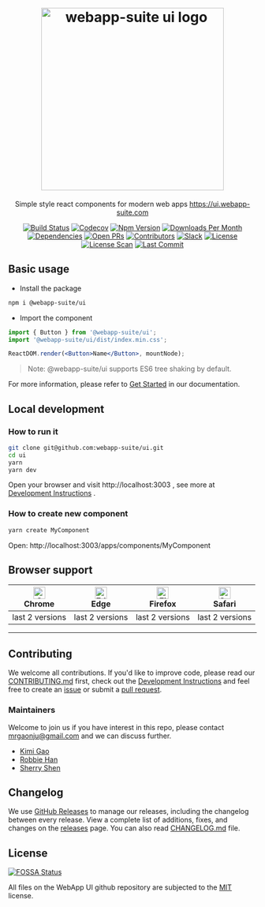 <h1 align="center">
    <br>
    <img width="370" src="https://user-images.githubusercontent.com/12554487/100519844-68254480-31d5-11eb-9834-f926818d1aad.png" alt="webapp-suite ui logo">
    <br>
</h1>

<p align="center">
  Simple style react components for modern web apps
    <a href="https://ui.webapp-suite.com">
      https://ui.webapp-suite.com
    </a>
</p>

<div align="center">

[![Build Status][travis-image]][travis-url]
[![Codecov][codecov-image]][codecov-url]
[![Npm Version][npm-version-image]][npm-version-url]
[![Downloads Per Month][npm-downloads-image]][npm-downloads-url]
[![Dependencies][dependencies-image]][dependencies-url]
[![Open PRs][open-prs-image]][open-prs-url]
[![Contributors][contributors-image]][contributors-url]
[![Slack][slack-image]][slack-url]
[![License][license-image]][license-url]
[![License Scan][license-scan-image]][license-scan-url]
[![Last Commit][last-commit-image]][last-commit-url]

</div>

## Basic usage

- Install the package

```bash
npm i @webapp-suite/ui
```

- Import the component

```jsx
import { Button } from '@webapp-suite/ui';
import '@webapp-suite/ui/dist/index.min.css';

ReactDOM.render(<Button>Name</Button>, mountNode);
```

> Note: @webapp-suite/ui supports ES6 tree shaking by default.

For more information, please refer to [Get Started](https://ui.muwenzi.com/apps/start/usage) in our documentation.

## Local development

### How to run it

```bash
git clone git@github.com:webapp-suite/ui.git
cd ui
yarn
yarn dev
```

Open your browser and visit http://localhost:3003 , see more at [Development Instructions][dev-instructions-url] .

### How to create new component

```bash
yarn create MyComponent
```

Open: http://localhost:3003/apps/components/MyComponent

## Browser support

 | [<img src="https://raw.githubusercontent.com/alrra/browser-logos/master/src/chrome/chrome_48x48.png" alt="Chrome" width="24px" height="24px" />](http://godban.github.io/browsers-support-badges/)</br>Chrome | [<img src="https://raw.githubusercontent.com/alrra/browser-logos/master/src/edge/edge_48x48.png" alt="Edge" width="24px" height="24px" />](http://godban.github.io/browsers-support-badges/)</br>Edge | [<img src="https://raw.githubusercontent.com/alrra/browser-logos/master/src/firefox/firefox_48x48.png" alt="Firefox" width="24px" height="24px" />](http://godban.github.io/browsers-support-badges/)</br>Firefox | [<img src="https://raw.githubusercontent.com/alrra/browser-logos/master/src/safari/safari_48x48.png" alt="Safari" width="24px" height="24px" />](http://godban.github.io/browsers-support-badges/)</br>Safari |
| --- | --- | --- | --- |
| last 2 versions | last 2 versions | last 2 versions | last 2 versions |

---

## Contributing

We welcome all contributions. If you'd like to improve code, please read our [CONTRIBUTING.md][contributing-url] first, check out the [Development Instructions][dev-instructions-url] and feel free to create an [issue][open-issues-url] or submit a [pull request][open-prs-url].

### Maintainers

Welcome to join us if you have interest in this repo, please contact mrgaonju@gmail.com and we can discuss further.

- [Kimi Gao](https://github.com/Kimi-Gao)
- [Robbie Han](https://github.com/USTC-Han)
- [Sherry Shen](https://github.com/Mylittlegirl)

## Changelog

We use [GitHub Releases][github-release-url] to manage our releases, including the changelog between every release. View a complete list of additions, fixes, and changes on the [releases][release-url] page. You can also read [CHANGELOG.md][changelog-url] file.

## License

[![FOSSA Status][fossa-status-image]][fossa-status-url]

All files on the WebApp UI github repository are subjected to the [MIT][license-url] license.

[travis-image]: https://badgen.net/travis/webapp-suite/ui?icon=travis&label=build
[codecov-image]: https://badgen.net/codecov/c/github/webapp-suite/ui/?icon=codecov
[npm-version-image]: https://badgen.net/npm/v/@webapp-suite/ui?icon=npm
[npm-downloads-image]: https://badgen.net/npm/dm/@webapp-suite/ui
[dependencies-image]: https://badgen.net/david/dep/webapp-suite/ui
[open-issues-image]: https://badgen.net/github/open-issues/webapp-suite/ui
[open-prs-image]: https://badgen.net/github/open-prs/webapp-suite/ui
[last-commit-image]: https://badgen.net/github/last-commit/webapp-suite/ui
[contributors-image]: https://badgen.net/github/contributors/webapp-suite/ui
[license-image]: https://badgen.net/npm/license/@webapp-suite/ui
[license-scan-image]: https://app.fossa.io/api/projects/git%2Bgithub.com%2Fwebapp-suite%2Fui.svg?type=shield
[slack-image]: https://badgen.net/badge/icon/slack?icon=slack&label
[fossa-status-image]: https://app.fossa.io/api/projects/git%2Bgithub.com%2Fwebapp-suite%2Fui.svg?type=small

[travis-url]: https://travis-ci.com/webapp-suite/ui
[codecov-url]: https://codecov.io/gh/webapp-suite/ui
[npm-version-url]: https://www.npmjs.com/package/@webapp-suite/ui
[npm-downloads-url]: https://www.npmjs.com/package/@webapp-suite/ui
[dependencies-url]: https://david-dm.org/webapp-suite/ui
[open-issues-url]: https://github.com/webapp-suite/ui/issues
[open-prs-url]: https://github.com/webapp-suite/ui/pulls
[last-commit-url]: https://github.com/webapp-suite/ui/commits/master
[contributors-url]: https://github.com/webapp-suite/ui/graphs/contributors
[license-url]: https://github.com/webapp-suite/ui/blob/master/LICENSE
[license-scan-url]: https://app.fossa.io/projects/git%2Bgithub.com%2Fwebapp-suite%2Fui?ref=badge_shield
[dev-instructions-url]: https://github.com/webapp-suite/ui/wiki/Local-development
[changelog-url]: https://github.com/webapp-suite/ui/blob/master/CHANGELOG.md
[contributing-url]: https://github.com/webapp-suite/ui/blob/master/.github/CONTRIBUTING.md
[slack-url]: https://webapp-suite.slack.com
[fossa-status-url]: https://app.fossa.io/projects/git%2Bgithub.com%2Fwebapp-suite%2Fui?ref=badge_small
[github-release-url]: https://github.com/blog/1547-release-your-software
[release-url]: https://github.com/webapp-suite/ui/releases

